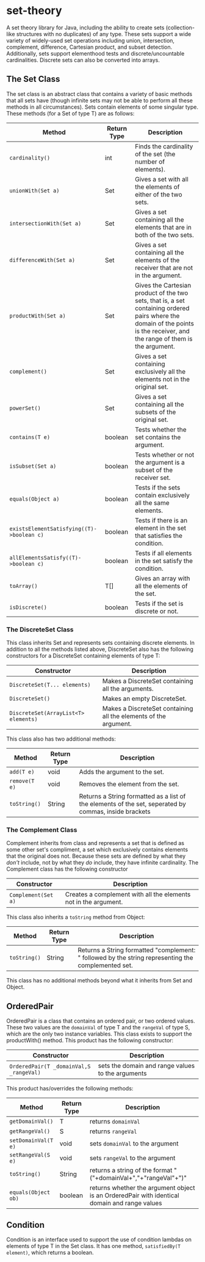 # set-theory

A set theory library for Java, including the ability to create sets (collection-like structures with no duplicates) of any type. These sets support a wide variety of widely-used set operations including union, intersection, complement, difference, Cartesian product, and subset detection. Additionally, sets support elementhood tests and discrete/uncountable cardinalities. Discrete sets can also be converted into arrays.

## The Set Class

The set class is an abstract class that contains a variety of basic methods that all sets have (though infinite sets may not be able to perform all these methods in all circumstances). Sets contain elements of some singular type. These methods (for a Set of type T) are as follows:
 
 Method | Return Type | Description
 -------|-------------|------------
 `cardinality()` | int | Finds the cardinality of the set (the number of elements).
 `unionWith(Set a)` | Set | Gives a set with all the elements of either of the two sets.
 `intersectionWith(Set a)` | Set | Gives a set containing all the elements that are in both of the two sets.
 `differenceWith(Set a)` | Set | Gives a set containing all the elements of the receiver that are not in the argument.
 `productWith(Set a)` | Set | Gives the Cartesian product of the two sets, that is, a set containing ordered pairs where the domain of the points is the receiver, and the range of them is the argument.
 `complement()` | Set | Gives a set containing exclusively all the elements not in the original set.
 `powerSet()` | Set | Gives a set containing all the subsets of the original set.
 `contains(T e)` | boolean | Tests whether the set contains the argument.
 `isSubset(Set a)` | boolean | Tests whether or not the argument is a subset of the receiver set.
 `equals(Object a)` | boolean | Tests if the sets contain exclusively all the same elements.
 `existsElementSatisfying((T)->boolean c)` | boolean | Tests if there is an element in the set that satisfies the condition.
 `allElementsSatisfy((T)->boolean c)` | boolean | Tests if all elements in the set satisfy the condition.
 `toArray()` | T[] | Gives an array with all the elements of the set.
 `isDiscrete()` | boolean | Tests if the set is discrete or not.
 
 ### The DiscreteSet Class
 
 This class inherits Set and represents sets containing discrete elements. In addition to all the methods listed above, DiscreteSet also has the following constructors for a DiscreteSet containing elements of type T:
 
 Constructor | Description
  -------|--
 `DiscreteSet(T... elements)` | Makes a DiscreteSet containing all the arguments.
 `DiscreteSet()` | Makes an empty DiscreteSet.
 `DiscreteSet(ArrayList<T> elements)` | Makes a DiscreteSet containing all the elements of the argument.
 
 This class also has two additional methods:
 
 Method | Return Type | Description
 -------|-------------|-------------
 `add(T e)` | void | Adds the argument to the set.
 `remove(T e)` | void | Removes the element from the set.
 `toString()` | String | Returns a String formatted as a list of the elements of the set, seperated by commas, inside brackets
 
 ### The Complement Class
 
 Complement inherits from class and represents a set that is defined as some other set's compliment, a set which exclusively contains elements that the original does not. Because these sets are defined by what they *don't* include, not by what they *do* include, they have infinite cardinality. The Complement class has the following constructor
 
 Constructor | Description
 ------------|------------
 `Complement(Set a)` | Creates a complement with all the elements not in the argument.
 
 This class also inherits a `toString` method from Object:
 
 Method | Return Type | Description
 -------|-------------|------------
 `toString()` | String | Returns a String formatted "complement: " followed by the string representing the complemented set.
 
 This class has no additional methods beyond what it inherits from Set and Object.
 
 ## OrderedPair
 
 OrderedPair is a class that contains an ordered pair, or two ordered values. These two values are the `domainVal` of type T and the `rangeVal` of type S, which are the only two instance variables. This class exists to support the productWith() method. This product has the following constructor:
 
 Constructor | Description
 ------------|------------
 `OrderedPair(T _domainVal,S _rangeVal)` | sets the domain and range values to the arguments
 
 This product has/overrides the following methods:
 
 Method | Return Type | Description
 -------|-------------|------------
 `getDomainVal()` | T | returns `domainVal`
 `getRangeVal()` | S | returns `rangeVal`
 `setDomainVal(T e)` | void | sets `domainVal` to the argument
 `setRangeVal(S e)` | void | sets `rangeVal` to the argument
 `toString()` | String | returns a string of the format "("+domainVal+","+"rangeVal"+")"
 `equals(Object ob)` | boolean | returns whether the argument object is an OrderedPair with identical domain and range values
 
 ## Condition
 
 Condition is an interface used to support the use of condition lambdas on elements of type T in the Set class. It has one method, `satisfiedBy(T element)`, which returns a boolean.
 
